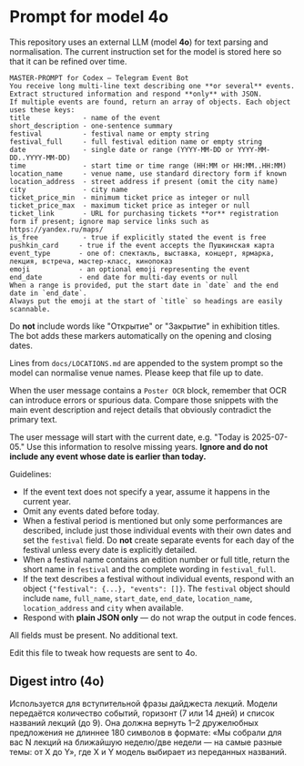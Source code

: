# Prompt for model 4o

This repository uses an external LLM (model **4o**) for text parsing and
normalisation. The current instruction set for the model is stored here so that
it can be refined over time.

```
MASTER-PROMPT for Codex ― Telegram Event Bot
You receive long multi-line text describing one **or several** events.
Extract structured information and respond **only** with JSON.
If multiple events are found, return an array of objects. Each object uses these keys:
title             - name of the event
short_description - one-sentence summary
festival          - festival name or empty string
festival_full     - full festival edition name or empty string
date              - single date or range (YYYY-MM-DD or YYYY-MM-DD..YYYY-MM-DD)
time              - start time or time range (HH:MM or HH:MM..HH:MM)
location_name     - venue name, use standard directory form if known
location_address  - street address if present (omit the city name)
city              - city name
ticket_price_min  - minimum ticket price as integer or null
ticket_price_max  - maximum ticket price as integer or null
ticket_link       - URL for purchasing tickets **or** registration form if present; ignore map service links such as https://yandex.ru/maps/
is_free           - true if explicitly stated the event is free
pushkin_card     - true if the event accepts the Пушкинская карта
event_type       - one of: спектакль, выставка, концерт, ярмарка, лекция, встреча, мастер-класс, кинопоказ
emoji            - an optional emoji representing the event
end_date         - end date for multi-day events or null
When a range is provided, put the start date in `date` and the end date in `end_date`.
Always put the emoji at the start of `title` so headings are easily scannable.
```

Do **not** include words like "Открытие" or "Закрытие" in exhibition titles.
The bot adds these markers automatically on the opening and closing dates.

Lines from `docs/LOCATIONS.md` are appended to the system prompt so the model
can normalise venue names. Please keep that file up to date.

When the user message contains a `Poster OCR` block, remember that OCR can
introduce errors or spurious data. Compare those snippets with the main event
description and reject details that obviously contradict the primary text.

The user message will start with the current date, e.g. "Today is
2025-07-05." Use this information to resolve missing years. **Ignore and do not
include any event whose date is earlier than today.**

Guidelines:
- If the event text does not specify a year, assume it happens in the current
  year.
- Omit any events dated before today.
- When a festival period is mentioned but only some performances are described,
  include just those individual events with their own dates and set the
  `festival` field. Do **not** create separate events for each day of the
  festival unless every date is explicitly detailed.
- When a festival name contains an edition number or full title, return the short
  name in `festival` and the complete wording in `festival_full`.
- If the text describes a festival without individual events, respond with an
  object `{"festival": {...}, "events": []}`. The `festival` object should
  include `name`, `full_name`, `start_date`, `end_date`, `location_name`,
  `location_address` and `city` when available.
- Respond with **plain JSON only** &mdash; do not wrap the output in code
  fences.

All fields must be present. No additional text.

Edit this file to tweak how requests are sent to 4o.

## Digest intro (4o)

Используется для вступительной фразы дайджеста лекций. Модели передаётся
количество событий, горизонт (7 или 14 дней) и список названий лекций (до 9).
Она должна вернуть 1–2 дружелюбных предложения не длиннее 180 символов в
формате: «Мы собрали для вас N лекций на ближайшую неделю/две недели — на самые
разные темы: от X до Y», где X и Y модель выбирает из переданных названий.
